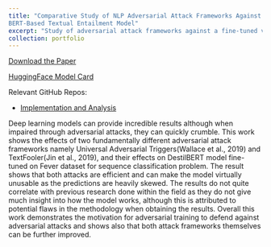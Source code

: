 ```yaml
---
title: "Comparative Study of NLP Adversarial Attack Frameworks Against a
BERT-Based Textual Entailment Model"
excerpt: "Study of adversarial attack frameworks against a fine-tuned vanilla DistilBERT model. Outlines motivation for adversarial training, as well as flaws in Universal Adversarial Trigger and TextFooler attack frameworks. <br/><img src=\"/images/portfolio/adversarialAttacks/adAttack.png\" width=\"400\" >"
collection: portfolio
---
```


[Download the Paper](/files/portfolio/fullPapers/adAttackFTML.pdf)

[HuggingFace Model Card](https://huggingface.co/ernlavr/destilbert_uncased_fever_nli)

Relevant GitHub Repos:
- [Implementation and Analysis](https://github.com/ernlavr/adversarialAttacksMiniProj)

Deep learning models can provide incredible
results although when impaired through adversarial attacks, they can quickly crumble. This
work shows the effects of two fundamentally
different adversarial attack frameworks namely
Universal Adversarial Triggers(Wallace et al.,
2019) and TextFooler(Jin et al., 2019), and their
effects on DestilBERT model fine-tuned on
Fever dataset for sequence classification problem. The result shows that both attacks are
efficient and can make the model virtually unusable as the predictions are heavily skewed.
The results do not quite correlate with previous
research done within the field as they do not
give much insight into how the model works,
although this is attributed to potential flaws in
the methodology when obtaining the results.
Overall this work demonstrates the motivation
for adversarial training to defend against adversarial attacks and shows also that both attack frameworks themselves can be further improved.